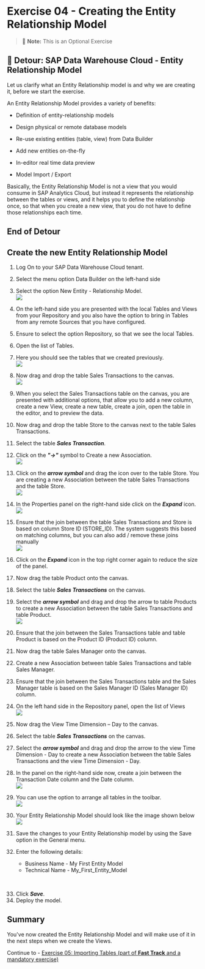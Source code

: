 # Exercise 04 - Creating the Entity Relationship Model

>:memo: **Note:** This is an Optional Exercise

## :beginner: Detour: SAP Data Warehouse Cloud - Entity Relationship Model

Let us clarify what an Entity Relationship model is and why we are creating it, before we start the exercise.

An Entity Relationship Model provides a variety of benefits:
- Definition of entity-relationship models<p>
- Design physical or remote database models<p>
- Re-use existing entities (table, view) from Data Builder<p>
- Add new entities on-the-fly<p>
- In-editor real time data preview<p>
- Model Import / Export<p>

Basically, the Entity Relationship Model is not a view that you would consume in SAP Analytics Cloud, but instead it represents the relationship between the tables or views, and it helps you to define the relationship once, so that when you create a new view, that you do not have to define those relationships each time.

## End of Detour

## Create the new Entity Relationship Model

1. Log On to your SAP Data Warehouse Cloud tenant.
2. Select the menu option Data Builder on the left-hand side
3. Select the option New Entity - Relationship Model.
<br>![](images/00_00_0041.png) 

4. On the left-hand side you are presented with the local Tables and Views from your Repository and you also
have the option to bring in Tables from any remote Sources that you have configured.
5. Ensure to select the option Repository, so that we see the local Tables.
6. Open the list of Tables.
7. Here you should see the tables that we created previously.
<br>![](images/00_00_0042.png)   
  
8. Now drag and drop the table Sales Transactions to the canvas.
<br>![](images/00_00_0043.png) 

9. When you select the Sales Transactions table on the canvas, you are presented with additional options, that
allow you to add a new column, create a new View, create a new table, create a join, open the table in the
editor, and to preview the data.
10. Now drag and drop the table Store to the canvas next to the table Sales Transactions.
11. Select the table ***Sales Transaction***.
12. Click on the ***"->"*** symbol to Create a new Association.
<br>![](images/00_00_0044.png)

13. Click on the ***arrow symbol*** and drag the icon over to the table Store. You are creating a new Association
between the table Sales Transactions and the table Store.
<br>![](images/00_00_0045.png) 

14. In the Properties panel on the right-hand side click on the ***Expand*** icon.
<br>![](images/00_00_0046.png) 

15. Ensure that the join between the table Sales Transactions and Store is based on column Store ID
(STORE_ID). The system suggests this based on matching columns, but you can also add / remove these
joins manually
<br>![](images/00_00_0047.png) 

16. Click on the ***Expand*** icon in the top right corner again to reduce the size of the panel.
17. Now drag the table Product onto the canvas.
18. Select the table ***Sales Transactions*** on the canvas.
19. Select the ***arrow symbol*** and drag and drop the arrow to table Products to create a new Association between the table Sales Transactions and table Product.
<br>![](images/00_00_0048.png) 

20. Ensure that the join between the Sales Transactions table and table Product is based on the Product ID (Product ID) column.
21. Now drag the table Sales Manager onto the canvas.
22. Create a new Association between table Sales Transactions and table Sales Manager.
23. Ensure that the join between the Sales Transactions table and the Sales Manager table is based on the Sales Manager ID (Sales Manager ID) column.
24. On the left hand side in the Repository panel, open the list of Views
<br>![](images/00_00_0049.png) 

25. Now drag the View Time Dimension – Day to the canvas.
26. Select the table ***Sales Transactions*** on the canvas.
27. Select the ***arrow symbol*** and drag and drop the arrow to the view Time Dimension - Day to create a new Association between the table Sales Transactions and the view Time Dimension - Day.
28. In the panel on the right-hand side now, create a join between the Transaction Date column and the Date column.
<br>![](images/00_00_0410.png) 

29. You can use the option to arrange all tables in the toolbar.
<br>![](images/00_00_0411.png) 

30. Your Entity Relationship Model should look like the image shown below
<br>![](images/00_00_0412.png) 

31. Save the changes to your Entity Relationship model by using the Save option in the General menu.
32. Enter the following details:<br><ul><li>Business Name - My First Entity Model</li><li>Technical Name - My_First_Entity_Model<br>
<br>

33. Click ***Save***.
34. Deploy the model.


## Summary

You've now created the Entity Relationship Model and will make use of it in the next steps when we create the Views.

Continue to - [Exercise 05: Importing Tables (part of <strong>Fast Track</strong> and a mandatory exercise)](../ex05/README.md)
